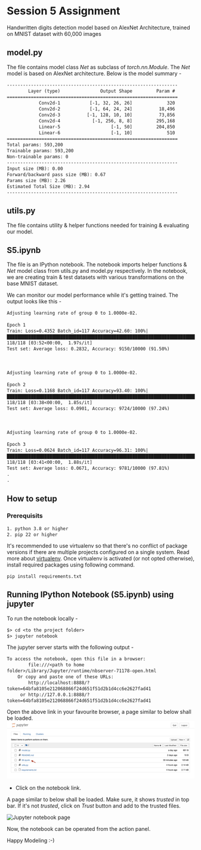 # Session 5 Assignment

Handwritten digits detection model based on AlexNet Architecture, trained on MNIST dataset with 60,000 images

## model.py
The file contains model class *Net* as subclass of _torch.nn.Module_. The _Net_ model is based on AlexNet architecture. 
Below is the model summary -
```
----------------------------------------------------------------
        Layer (type)               Output Shape         Param #
================================================================
            Conv2d-1           [-1, 32, 26, 26]             320
            Conv2d-2           [-1, 64, 24, 24]          18,496
            Conv2d-3          [-1, 128, 10, 10]          73,856
            Conv2d-4            [-1, 256, 8, 8]         295,168
            Linear-5                   [-1, 50]         204,850
            Linear-6                   [-1, 10]             510
================================================================
Total params: 593,200
Trainable params: 593,200
Non-trainable params: 0
----------------------------------------------------------------
Input size (MB): 0.00
Forward/backward pass size (MB): 0.67
Params size (MB): 2.26
Estimated Total Size (MB): 2.94
----------------------------------------------------------------
```

## utils.py
The file contains utility & helper functions needed for training & evaluating our model.

## S5.ipynb
The file is an IPython notebook. The notebook imports helper functions & _Net_ model class from utils.py and model.py respectively.
In the notebook, we are creating train & test datasets with various transformations on the base MNIST dataset.

We can monitor our model performance while it's getting trained. The output looks like this - 
```
Adjusting learning rate of group 0 to 1.0000e-02.

Epoch 1
Train: Loss=0.4352 Batch_id=117 Accuracy=42.60: 100%|█████████████████████████████████████████████████████████████████████████████████████████████████████████████████████| 118/118 [03:52<00:00,  1.97s/it]
Test set: Average loss: 0.2832, Accuracy: 9150/10000 (91.50%)



Adjusting learning rate of group 0 to 1.0000e-02.

Epoch 2
Train: Loss=0.1168 Batch_id=117 Accuracy=93.40: 100%|█████████████████████████████████████████████████████████████████████████████████████████████████████████████████████| 118/118 [03:38<00:00,  1.85s/it]
Test set: Average loss: 0.0901, Accuracy: 9724/10000 (97.24%)



Adjusting learning rate of group 0 to 1.0000e-02.

Epoch 3
Train: Loss=0.0624 Batch_id=117 Accuracy=96.31: 100%|█████████████████████████████████████████████████████████████████████████████████████████████████████████████████████| 118/118 [03:41<00:00,  1.88s/it]
Test set: Average loss: 0.0671, Accuracy: 9781/10000 (97.81%)
.
.
```  

## How to setup
### Prerequisits
```
1. python 3.8 or higher
2. pip 22 or higher
```

It's recommended to use virtualenv so that there's no conflict of package versions if there are multiple projects configured on a single system. Read more about [virtualenv](https://virtualenv.pypa.io/en/latest/). Once virtualenv is activated (or not opted otherwise), install required packages using following command. 

```
pip install requirements.txt
```

## Running IPython Notebook (S5.ipynb) using jupyter
To run the notebook locally -
```
$> cd <to the project folder>
$> jupyter notebook
```
The jupyter server starts with the following output -
```
To access the notebook, open this file in a browser:
        file:///<path to home folder>/Library/Jupyter/runtime/nbserver-71178-open.html
    Or copy and paste one of these URLs:
        http://localhost:8888/?token=64bfa8105e212068866f24d651f51d2b1d4cc6e2627fad41
     or http://127.0.0.1:8888/?token=64bfa8105e212068866f24d651f51d2b1d4cc6e2627fad41
```

Open the above link in your favourite browser, a page similar to below shall be loaded.
![Jupyter server index page](/assets/images/ss1_s5erav1.png)

- Click on the notebook link.

A page similar to below shall be loaded. Make sure, it shows *trusted* in top bar. 
If it's not _trusted_, click on *Trust* button and add to the trusted files.

![Jupyter notebook page](/assets/images/ss1_s5erav2.png)

Now, the notebook can be operated from the action panel.

Happy Modeling :-) 
 
